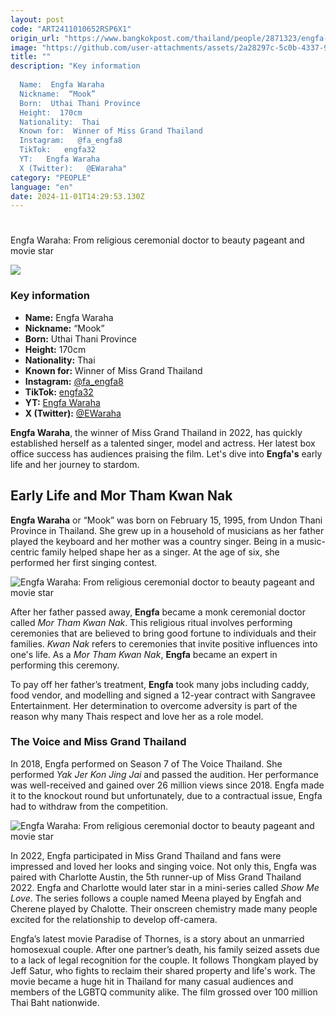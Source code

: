 ```yaml
---
layout: post
code: "ART2411010652RSP6X1"
origin_url: "https://www.bangkokpost.com/thailand/people/2871323/engfa-waraha-from-religious-ceremonial-doctor-to-beauty-pageant-and-movie-star"
image: "https://github.com/user-attachments/assets/2a28297c-5c0b-4337-9427-74f680593487"
title: ""
description: "Key information 
 
  Name:  Engfa Waraha 
  Nickname:  “Mook”  
  Born:  Uthai Thani Province 
  Height:  170cm 
  Nationality:  Thai 
  Known for:  Winner of Miss Grand Thailand   
  Instagram:   @fa_engfa8  
  TikTok:   engfa32  
  YT:   Engfa Waraha  
  X (Twitter):   @EWaraha"
category: "PEOPLE"
language: "en"
date: 2024-11-01T14:29:53.130Z
---
```


# 

Engfa Waraha: From religious ceremonial doctor to beauty pageant and movie star

![](https://github.com/user-attachments/assets/4296699c-ca06-4569-940b-9a8ef66e84a8)

### Key information 

*   **Name:** Engfa Waraha 
*   **Nickname:** “Mook”  
*   **Born:** Uthai Thani Province 
*   **Height:** 170cm 
*   **Nationality:** Thai
*   **Known for:** Winner of Miss Grand Thailand     
*   **Instagram:** [@fa\_engfa8](https://www.instagram.com/fa_engfa8/)
*   **TikTok:** [engfa32](https://www.tiktok.com/@engfa32)
*   **YT:** [Engfa Waraha](https://www.youtube.com/@engfawaraha9454)
*   **X (Twitter):** [@EWaraha](https://x.com/EWaraha)

**Engfa Waraha**, the winner of Miss Grand Thailand in 2022, has quickly established herself as a talented singer, model and actress. Her latest box office success has audiences praising the film. Let's dive into **Engfa's** early life and her journey to stardom.

Early Life and Mor Tham Kwan Nak
--------------------------------

**Engfa Waraha** or “Mook” was born on February 15, 1995, from Undon Thani Province in Thailand. She grew up in a household of musicians as her father played the keyboard and her mother was a country singer. Being in a music-centric family helped shape her as a singer. At the age of six, she performed her first singing contest. 

![Engfa Waraha: From religious ceremonial doctor to beauty pageant and movie star](https://github.com/user-attachments/assets/7ad51050-1ec9-405e-b52b-60f73e84106c)

After her father passed away, **Engfa** became a monk ceremonial doctor called _Mor Tham Kwan Nak_. This religious ritual involves performing ceremonies that are believed to bring good fortune to individuals and their families. _Kwan Nak_ refers to ceremonies that invite positive influences into one's life. As a _Mor Tham Kwan Nak_, **Engfa** became an expert in performing this ceremony.   

To pay off her father’s treatment, **Engfa** took many jobs including caddy, food vendor, and modelling and signed a 12-year contract with Sangravee Entertainment. Her determination to overcome adversity is part of the reason why many Thais respect and love her as a role model.    

### The Voice and Miss Grand Thailand

In 2018, Engfa performed on Season 7 of The Voice Thailand. She performed _Yak Jer Kon Jing Jai_ and passed the audition. Her performance was well-received and gained over 26 million views since 2018. Engfa made it to the knockout round but unfortunately, due to a contractual issue, Engfa had to withdraw from the competition. 

![Engfa Waraha: From religious ceremonial doctor to beauty pageant and movie star](https://github.com/user-attachments/assets/6cd375a3-fa91-4d86-8d6d-2c0dddedb124)

In 2022, Engfa participated in Miss Grand Thailand and fans were impressed and loved her looks and singing voice. Not only this, Engfa was paired with Charlotte Austin, the 5th runner-up of Miss Grand Thailand 2022. Engfa and Charlotte would later star in a mini-series called _Show Me Love_. The series follows a couple named Meena played by Engfah and Cherene played by Chalotte. Their onscreen chemistry made many people excited for the relationship to develop off-camera.     

Engfa’s latest movie Paradise of Thornes, is a story about an unmarried homosexual couple. After one partner’s death, his family seized assets due to a lack of legal recognition for the couple. It follows Thongkam played by Jeff Satur, who fights to reclaim their shared property and life's work. The movie became a huge hit in Thailand for many casual audiences and members of the LGBTQ community alike. The film grossed over 100 million Thai Baht nationwide.